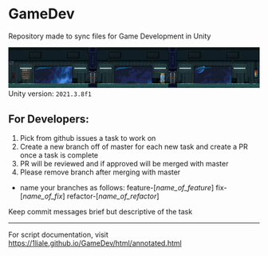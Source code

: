 # GameDev
Repository made to sync files for Game Development in Unity

![Current Project: Alpha¢Torus](SpaceSurvival/Assets/Resources/Sprites/Background/Floor1.png)
Unity version: `2021.3.8f1`

## For Developers:
1. Pick from github issues a task to work on
2. Create a new branch off of master for each new task and create a PR once a task is complete
3. PR will be reviewed and if approved will be merged with master
3. Please remove branch after merging with master

- name your branches as follows:
feature-[*_name_of_feature_*]
fix-[*_name_of_fix_*]
refactor-[*_name_of_refactor_*]

Keep commit messages brief but descriptive of the task

------------------------------------------------------------

For script documentation, visit https://1liale.github.io/GameDev/html/annotated.html

